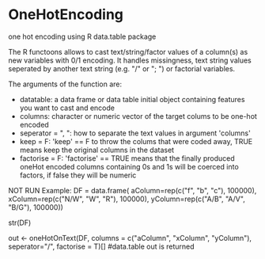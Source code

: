 # OneHotEncoding
one hot encoding using R data.table package

The R functoons allows to cast text/string/factor values of a column(s) as new variables with 0/1 encoding.
It handles missingness, text string values seperated by another text string (e.g. "/" or "; ") or factorial variables.

The arguments of the function are:
 - datatable: a data frame or data table initial object containing features you want to cast and encode
 - columns: character or numeric vector of the target colums to be one-hot encoded
 - seperator = ", ": how to separate the text values in argument 'columns'
 - keep = F: 'keep' == F to throw the colums that were coded away, TRUE means keep the original columns in the dataset
 - factorise = F: 'factorise' == TRUE means that the finally produced oneHot encoded columns containing 0s and 1s will be coerced into factors, if false they will be numeric

NOT RUN Example:
DF = data.frame(
  aColumn=rep(c("f", "b", "c"), 100000),
  xColumn=rep(c("N/W", "W", "R"), 100000), 
  yColumn=rep(c("A/B", "A/V", "B/G"), 100000))
  
str(DF)

out <- oneHotOnText(DF, columns = c("aColumn", "xColumn", "yColumn"), seperator="/", factorise = T)[] #data.table out is returned

